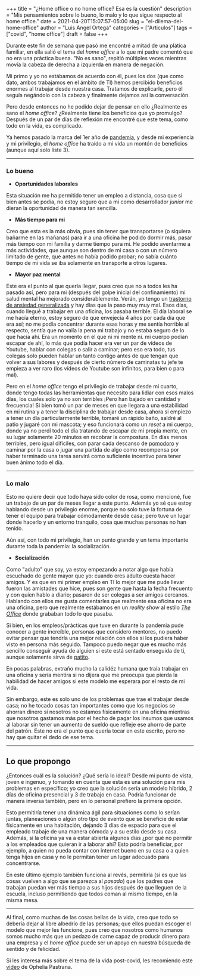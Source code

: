 +++
title = "¿Home office o no home office? Esa es la cuestión"
description = "Mis pensamientos sobre lo bueno, lo malo y lo que sigue respecto al home office."
date = 2021-04-20T15:07:57-05:00
slug = "el-dilema-del-home-office"
author = "Luis Angel Ortega"
categories = ["Articulos"]
tags = ["covid", "home office"]
draft = false
+++

Durante este fin de semana que pasó me encontré a mitad de una plática familiar, en ella salió el tema del *home office* a lo que mi padre comentó que no era una práctica buena. "No es sano", repitió múltiples veces mientras movía la cabeza de derecha a izquierda en manera de negación.

Mi primo y yo no estábamos de acuerdo con él, pues los dos (que como dato, ambos trabajamos en el ámbito de TI) hemos percibido beneficios enormes al trabajar desde nuestra casa. Tratamos de explicarle, pero él seguía negándolo con la cabeza y finalmente dejamos así la conversación.

Pero desde entonces no he podido dejar de pensar en ello ¿Realmente es sano el *home office*? ¿Realmente tiene los beneficios que yo promulgo? Después de un par de días de reflexión me encontré que este tema, como todo en la vida, es complicado.

Ya hemos pasado la marca del 1er año de [pandemia](https://es.wikipedia.org/wiki/Pandemia_de_COVID-19), y desde mi experiencia y mi privilegio, el *home office* ha traído a mi vida un montón de beneficios (aunque aquí solo liste 3).

---

### Lo bueno

* **Oportunidades laborales**

Esta situación me ha permitido tener un empleo a distancia, cosa que si bien antes se podía, no estoy seguro que a mi como desarrollador *junior* me dieran la oportunidad de manera tan sencilla.

* **Más tiempo para mi**

Creo que esta es la más obvia, pues sin tener que transportarse (o siquiera bañarme en las mañanas) para ir a una oficina he podido dormir más, pasar más tiempo con mi familia y darme tiempo para mi. He podido aventarme a más actividades, que aunque son dentro de mi casa o con un número limitado de gente, que antes no había podido probar; no sabía cuánto tiempo de mi vida se iba solamente en transporte a otros lugares.

* **Mayor paz mental**

Este era el punto al que quería llegar, pues creo que no a todos les ha pasado así, pero para mi (después del golpe inicial del confinamiento) mi salud mental ha mejorado considerablemente. Verán, yo tengo un [trastorno de ansiedad generalizada](https://es.wikipedia.org/wiki/Trastorno_de_ansiedad_generalizada) y hay días que la paso muy muy mal. Esos días, cuando llegué a trabajar en una oficina, los pasaba terrible. El día laboral se me hacía eterno, estoy seguro de que envejecía 4 años por cada día que era así; no me podía concentrar durante esas horas y me sentía horrible al respecto, sentía que no valía la pena mi trabajo y no estaba seguro de lo que hacía ahí. Era un momento en el que ni mi mente ni. mi cuerpo podían escapar de ahí, lo más que podía hacer era ver un par de vídeos de Youtube, hablar con colegas o salir a caminar; pero eso era todo, tus colegas solo pueden hablar un tanto contigo antes de que tengan que volver a sus labores y después de cierto número de caminatas tu jefe te empieza a ver raro (los vídeos de Youtube son infinitos, para bien o para mal).

Pero en el *home office* tengo el privilegio de trabajar desde mi cuarto, donde tengo todas las herramientas que necesito para lidiar con esos malos días, los cuales solo ya no son terribles ¡Pero han bajado en cantidad y frecuencia! Si bien tomó un par de meses en que llegara a una estabilidad en mi rutina y a tener la disciplina de trabajar desde casa, ahora si empiezo a tener un día particularmente terrible, tomaré un rápido baño, saldré al patio y jugaré con mi mascota; y eso funcionará como un *reset* a mi cuerpo, donde ya no perdí todo el día tratando de escapar de mi propia mente, en su lugar solamente 20 minutos en recobrar la compostura. En días menos terribles, pero igual difíciles, con parar cada descanso de [pomodoro](https://es.wikipedia.org/wiki/T%C3%A9cnica_Pomodoro) y caminar por la casa o jugar una partida de algo como recompensa por haber terminado una tarea servirá como suficiente incentivo para tener buen ánimo todo el día.

---

### Lo malo

Esto no quiere decir que todo haya sido color de rosa, como mencioné, fue un trabajo de un par de meses llegar a este punto. Además yo sé que estoy hablando desde un privilegio enorme, porque no solo tuve la fortuna de tener el equipo para trabajar cómodamente desde casa; pero tuve un lugar donde hacerlo y un entorno tranquilo, cosa que muchas personas no han tenido.

Aún así, con todo mi privilegio, han un punto grande y un tema importante durante toda la pandemia: la socialización.

* **Socialización**

Como "adulto" que soy, ya estoy empezando a notar algo que había escuchado de gente mayor que yo: cuando eres adulto cuesta hacer amigos. Y es que en mi primer empleo en TI lo mejor que me pude llevar fueron las amistades que hice, pues son gente que hasta la fecha frecuento y con quien hablo a diario; pasaron de ser colegas a ser amigos cercanos. Hablando con ellos me gusta comentarles que realmente esa oficina no era una oficina, pero que realmente estábamos en un *reality show* al estilo [*The Office*](https://es.wikipedia.org/wiki/The_Office) donde grababan todo lo que pasaba.

Si bien, en los empleos/prácticas que tuve en durante la pandemia pude conocer a gente increíble, personas que considero mentores, no puedo evitar pensar que tendría una mejor relación con ellos si los pudiera haber visto en persona más seguido. Tampoco puedo negar que es mucho más sencillo conseguir ayuda de alguien si este está sentado enseguida de ti, aunque solamente sirva de [patito](https://es.wikipedia.org/wiki/M%C3%A9todo_de_depuraci%C3%B3n_del_patito_de_goma).

En pocas palabras, extraño mucho la calidéz humana que traía trabajar en una oficina y sería mentira si no dijera que me preocupa que pierda la habilidad de hacer amigos si este modelo me esperara por el resto de mi vida.

Sin embargo, este es solo uno de los problemas que trae el trabajar desde casa; no he tocado cosas tan importantes como que los negocios se ahorran dinero si nosotros no estamos físicamente en una oficina mientras que nosotros gastamos más por el hecho de pagar los insumos que usamos al laborar sin tener un aumento de sueldo que refleje ese ahorro de parte del patrón. Este no era el punto que quería tocar en este escrito, pero no hay que quitar el dedo de ese tema.

---

## Lo que propongo

¿Entonces cuál es la solución? ¿Qué sería lo ideal? Desde mi punto de vista, joven e ingenuo, y tomando en cuenta que esta es una solución para mis problemas en específico; yo creo que la solución sería un modelo híbrido, 2 días de oficina presencial y 3 de trabajo en casa. Podría funcionar de manera inversa también, pero en lo personal prefiero la primera opción.

Esto permitiría tener una dinámica ágil para situaciones como lo serían juntas, planeaciones o algún otro tipo de evento que se beneficie de estar físicamente en una habitación, dejando 3 días de espacio para que el empleado trabaje de una manera cómoda y a su estilo desde su casa. Además, si la oficina ya va a estar abierta algunos días ¿por qué no permitir a los empleados que quieran ir a laborar ahí? Esto podría beneficiar, por ejemplo, a quien no pueda contar con internet bueno en su casa o a quien tenga hijos en casa y no le permitan tener un lugar adecuado para concentrarse.

En este último ejemplo también funciona al revés, permitiría (si es que las cosas vuelven a algo que se parezca al *pasado*) que los padres que trabajan puedan ver más tiempo a sus hijos después de que lleguen de la escuela, incluso permitiendo que todos coman al mismo tiempo, en la misma mesa.

---

Al final, como muchas de las cosas bellas de la vida, creo que todo se debería dejar al libre albedrío de las personas; que ellos puedan escoger el modelo que mejor les funcione, pues creo que nosotros como humanos somos mucho más que un pedazo de carne capaz de producir dinero para una empresa y el *home office* puede ser un apoyo en nuestra búsqueda de sentido y de felicidad.

Si les interesa más sobre el tema de la vida post-covid, les recomiendo este [vídeo](https://www.youtube.com/watch?v=6iILrpgbAMY) de Ophelia Pastrana.
